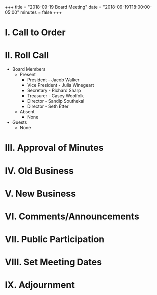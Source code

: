 +++
title = "2018-09-19 Board Meeting"
date = "2018-09-19T18:00:00-05:00"
minutes = false
+++

# I. Call to Order

# II. Roll Call
- Board Members
  - Present
     - President - Jacob Walker
     - Vice President - Julia Winegeart
     - Secretary - Richard Sharp
     - Treasurer - Casey Woolfolk
     - Director - Sandip Southekal
     - Director - Seth Etter
  - Absent
     - None
- Guests
  - None

# III. Approval of Minutes

# IV. Old Business

# V. New Business

# VI. Comments/Announcements

# VII. Public Participation

# VIII. Set Meeting Dates

# IX. Adjournment


<!--
- Motion: I move that
  - By:
  - Second:
  - Result: Passes unopposed
-->
